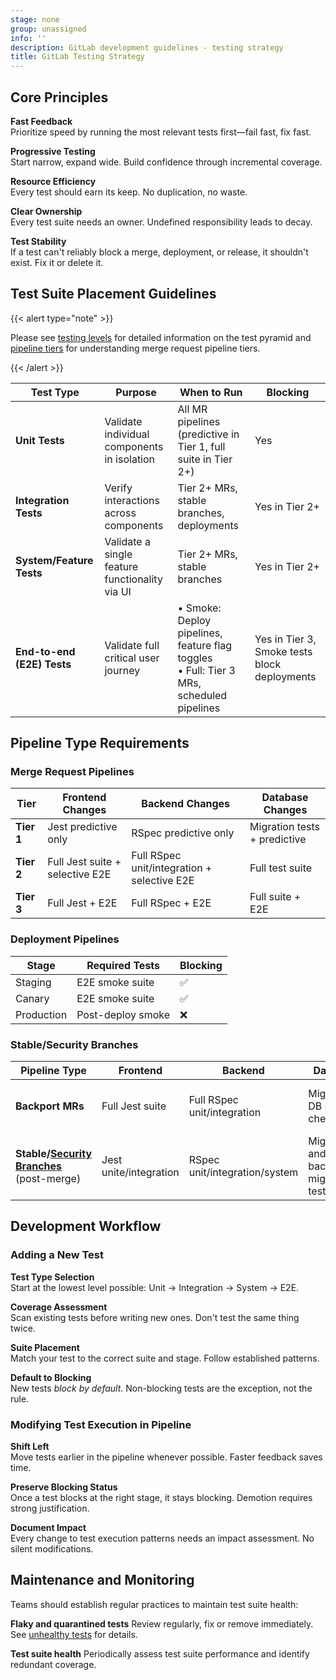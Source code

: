 ```yaml
---
stage: none
group: unassigned
info: ''
description: GitLab development guidelines - testing strategy
title: GitLab Testing Strategy
---
```


## Core Principles

**Fast Feedback**  
Prioritize speed by running the most relevant tests first—fail fast, fix fast.

**Progressive Testing**  
Start narrow, expand wide. Build confidence through incremental coverage.

**Resource Efficiency**  
Every test should earn its keep. No duplication, no waste.

**Clear Ownership**  
Every test suite needs an owner. Undefined responsibility leads to decay.

**Test Stability**  
If a test can't reliably block a merge, deployment, or release, it shouldn't exist. Fix it or delete it.

## Test Suite Placement Guidelines

{{< alert type="note" >}}

Please see [testing levels](testing_levels.md) for detailed information on the test pyramid and [pipeline tiers](../pipelines/_index.md#pipeline-tiers) for understanding merge request pipeline tiers. 

{{< /alert >}}

| Test Type | Purpose | When to Run | Blocking |
|-----------|---------|-------------|----------|
| **Unit Tests** | Validate individual components in isolation | All MR pipelines (predictive in Tier 1, full suite in Tier 2+) | Yes |
| **Integration Tests** | Verify interactions across components | Tier 2+ MRs, stable branches, deployments | Yes in Tier 2+ |
| **System/Feature Tests** | Validate a single feature functionality via UI | Tier 2+ MRs, stable branches | Yes in Tier 2+ |
| **End-to-end (E2E) Tests** | Validate full critical user journey | • Smoke: Deploy pipelines, feature flag toggles<br>• Full: Tier 3 MRs, scheduled pipelines | Yes in Tier 3, Smoke tests block deployments |

## Pipeline Type Requirements

### Merge Request Pipelines

| Tier | Frontend Changes | Backend Changes | Database Changes |
|------|-----------------|-----------------|------------------|
| **Tier 1** | Jest predictive only | RSpec predictive only | Migration tests + predictive |
| **Tier 2** | Full Jest suite + selective E2E | Full RSpec unit/integration + selective E2E | Full test suite |
| **Tier 3** | Full Jest + E2E | Full RSpec + E2E | Full suite + E2E |

### Deployment Pipelines

| Stage | Required Tests | Blocking |
|-------|---------------|----------|
| Staging | E2E smoke suite | ✅ |
| Canary | E2E smoke suite | ✅ |
| Production | Post-deploy smoke | ❌ |

### Stable/Security Branches

| Pipeline Type | Frontend | Backend | Database | E2E |
|---------------|----------|---------|----------|-----|
| **Backport MRs** | Full Jest suite | Full RSpec unit/integration | Migration, DB schema check |  Full suite on Omnibus and GDK |
| **Stable/[Security Branches](https://gitlab.com/gitlab-org/security/gitlab)** (post-merge) | Jest unite/integration | RSpec unit/integration/system | Migration and background migration tests| None |

## Development Workflow

### Adding a New Test

**Test Type Selection**  
Start at the lowest level possible: Unit → Integration → System → E2E.

**Coverage Assessment**  
Scan existing tests before writing new ones. Don't test the same thing twice.

**Suite Placement**  
Match your test to the correct suite and stage. Follow established patterns.

**Default to Blocking**  
New tests _block by default_. Non-blocking tests are the exception, not the rule.

### Modifying Test Execution in Pipeline

**Shift Left**  
Move tests earlier in the pipeline whenever possible. Faster feedback saves time.

**Preserve Blocking Status**  
Once a test blocks at the right stage, it stays blocking. Demotion requires strong justification.

**Document Impact**  
Every change to test execution patterns needs an impact assessment. No silent modifications.

## Maintenance and Monitoring

Teams should establish regular practices to maintain test suite health:

**Flaky and quarantined tests**
Review regularly, fix or remove immediately. See [unhealthy tests](unhealthy_tests.md) for details.

**Test suite health**
Periodically assess test suite performance and identify redundant coverage.
